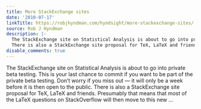 ```yaml
---
title: More StackExchange sites
date: '2010-07-17'
linkTitle: https://robjhyndman.com/hyndsight/more-stackexchange-sites/
source: Rob J Hyndman
description: |-
  The StackExchange site on Statistical Analysis is about to go into private beta testing. This is your last chance to commit if you want to be part of the private beta testing. Don&rsquo;t worry if you miss out &mdash; it will only be a week before it is then open to the public.
  There is also a StackExchange site proposal for TeX, LaTeX and friends. Presumably that means that most of the LaTeX questions on StackOverflow will then move to this new ...
disable_comments: true
---
```

The StackExchange site on Statistical Analysis is about to go into private beta testing. This is your last chance to commit if you want to be part of the private beta testing. Don&rsquo;t worry if you miss out &mdash; it will only be a week before it is then open to the public.
There is also a StackExchange site proposal for TeX, LaTeX and friends. Presumably that means that most of the LaTeX questions on StackOverflow will then move to this new ...